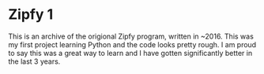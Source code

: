 # Zipfy 1

This is an archive of the origional Zipfy program, written in ~2016. This was my first project learning Python and the code looks pretty rough. I am proud to say this was a great way to learn and I have gotten significantly better in the last 3 years.

